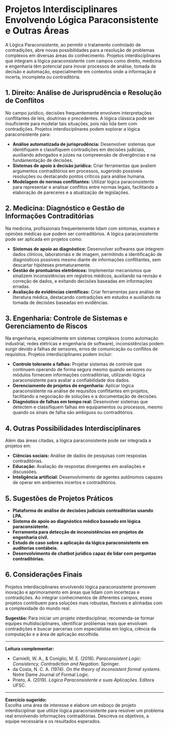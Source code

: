 # Projetos Interdisciplinares Envolvendo Lógica Paraconsistente e Outras Áreas

A Lógica Paraconsistente, ao permitir o tratamento controlado de contradições, abre novas possibilidades para a resolução de problemas complexos em diversas áreas do conhecimento. Projetos interdisciplinares que integram a lógica paraconsistente com campos como direito, medicina e engenharia têm potencial para inovar processos de análise, tomada de decisão e automação, especialmente em contextos onde a informação é incerta, incompleta ou contraditória.

## 1. Direito: Análise de Jurisprudência e Resolução de Conflitos

No campo jurídico, decisões frequentemente envolvem interpretações conflitantes de leis, doutrinas e precedentes. A lógica clássica pode ser insuficiente para modelar tais situações, pois não lida bem com contradições. Projetos interdisciplinares podem explorar a lógica paraconsistente para:

- **Análise automatizada de jurisprudência:** Desenvolver sistemas que identifiquem e classifiquem contradições em decisões judiciais, auxiliando advogados e juízes na compreensão de divergências e na fundamentação de decisões.
- **Sistemas de apoio à decisão jurídica:** Criar ferramentas que avaliem argumentos contraditórios em processos, sugerindo possíveis resoluções ou destacando pontos críticos para análise humana.
- **Modelagem de normas conflitantes:** Utilizar lógica paraconsistente para representar e analisar conflitos entre normas legais, facilitando a elaboração de pareceres e a atualização de legislações.

## 2. Medicina: Diagnóstico e Gestão de Informações Contraditórias

Na medicina, profissionais frequentemente lidam com sintomas, exames e opiniões médicas que podem ser contraditórios. A lógica paraconsistente pode ser aplicada em projetos como:

- **Sistemas de apoio ao diagnóstico:** Desenvolver softwares que integrem dados clínicos, laboratoriais e de imagem, permitindo a identificação de diagnósticos possíveis mesmo diante de informações conflitantes, sem descartar hipóteses prematuramente.
- **Gestão de prontuários eletrônicos:** Implementar mecanismos que sinalizem inconsistências em registros médicos, auxiliando na revisão e correção de dados, e evitando decisões baseadas em informações erradas.
- **Avaliação de evidências científicas:** Criar ferramentas para análise de literatura médica, destacando contradições em estudos e auxiliando na tomada de decisões baseadas em evidências.

## 3. Engenharia: Controle de Sistemas e Gerenciamento de Riscos

Na engenharia, especialmente em sistemas complexos (como automação industrial, redes elétricas e engenharia de software), inconsistências podem surgir devido a falhas de sensores, erros de comunicação ou conflitos de requisitos. Projetos interdisciplinares podem incluir:

- **Controle tolerante a falhas:** Projetar sistemas de controle que continuem operando de forma segura mesmo quando sensores ou módulos fornecem informações contraditórias, utilizando lógica paraconsistente para avaliar a confiabilidade dos dados.
- **Gerenciamento de projetos de engenharia:** Aplicar lógica paraconsistente na análise de requisitos conflitantes em projetos, facilitando a negociação de soluções e a documentação de decisões.
- **Diagnóstico de falhas em tempo real:** Desenvolver sistemas que detectem e classifiquem falhas em equipamentos ou processos, mesmo quando os sinais de falha são ambíguos ou contraditórios.

## 4. Outras Possibilidades Interdisciplinares

Além das áreas citadas, a lógica paraconsistente pode ser integrada a projetos em:

- **Ciências sociais:** Análise de dados de pesquisas com respostas contraditórias.
- **Educação:** Avaliação de respostas divergentes em avaliações e discussões.
- **Inteligência artificial:** Desenvolvimento de agentes autônomos capazes de operar em ambientes incertos e contraditórios.

## 5. Sugestões de Projetos Práticos

- **Plataforma de análise de decisões judiciais contraditórias usando LPA.**
- **Sistema de apoio ao diagnóstico médico baseado em lógica paraconsistente.**
- **Ferramenta para detecção de inconsistências em projetos de engenharia civil.**
- **Estudo de caso sobre a aplicação da lógica paraconsistente em auditorias contábeis.**
- **Desenvolvimento de chatbot jurídico capaz de lidar com perguntas contraditórias.**

## 6. Considerações Finais

Projetos interdisciplinares envolvendo lógica paraconsistente promovem inovação e aprimoramento em áreas que lidam com incertezas e contradições. Ao integrar conhecimentos de diferentes campos, esses projetos contribuem para soluções mais robustas, flexíveis e alinhadas com a complexidade do mundo real.

**Sugestão:** Para iniciar um projeto interdisciplinar, recomenda-se formar equipes multidisciplinares, identificar problemas reais que envolvam contradições e buscar parcerias com especialistas em lógica, ciência da computação e a área de aplicação escolhida.

---

**Leitura complementar:**  
- Carnielli, W. A., & Coniglio, M. E. (2016). *Paraconsistent Logic: Consistency, Contradiction and Negation*. Springer.  
- da Costa, N. C. A. (1974). *On the theory of inconsistent formal systems*. Notre Dame Journal of Formal Logic.  
- Prieto, A. (2019). *Lógica Paraconsistente e suas Aplicações*. Editora UFSC.

---

**Exercício sugerido:**  
Escolha uma área de interesse e elabore um esboço de projeto interdisciplinar que utilize lógica paraconsistente para resolver um problema real envolvendo informações contraditórias. Descreva os objetivos, a equipe necessária e os resultados esperados.